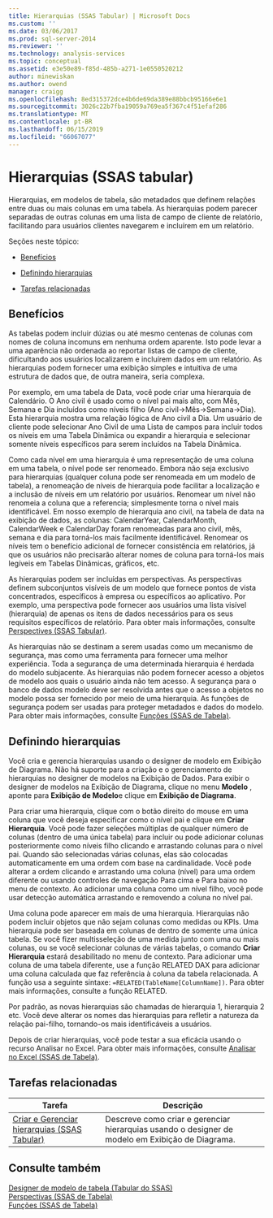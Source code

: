 ```yaml
---
title: Hierarquias (SSAS Tabular) | Microsoft Docs
ms.custom: ''
ms.date: 03/06/2017
ms.prod: sql-server-2014
ms.reviewer: ''
ms.technology: analysis-services
ms.topic: conceptual
ms.assetid: e3e50e89-f85d-485b-a271-1e0550520212
author: minewiskan
ms.author: owend
manager: craigg
ms.openlocfilehash: 8ed315372dce4b6de69da389e88bbcb95166e6e1
ms.sourcegitcommit: 3026c22b7fba19059a769ea5f367c4f51efaf286
ms.translationtype: MT
ms.contentlocale: pt-BR
ms.lasthandoff: 06/15/2019
ms.locfileid: "66067077"
---
```

# <a name="hierarchies-ssas-tabular"></a>Hierarquias (SSAS tabular)
  Hierarquias, em modelos de tabela, são metadados que definem relações entre duas ou mais colunas em uma tabela. As hierarquias podem parecer separadas de outras colunas em uma lista de campo de cliente de relatório, facilitando para usuários clientes navegarem e incluírem em um relatório.  
  
 Seções neste tópico:  
  
-   [Benefícios](#bkmk_benefits)  
  
-   [Definindo hierarquias](#bkmk_define)  
  
-   [Tarefas relacionadas](#bkmk_related_tasks)  
  
##  <a name="bkmk_benefits"></a> Benefícios  
 As tabelas podem incluir dúzias ou até mesmo centenas de colunas com nomes de coluna incomuns em nenhuma ordem aparente. Isto pode levar a uma aparência não ordenada ao reportar listas de campo de cliente, dificultando aos usuários localizarem e incluírem dados em um relatório. As hierarquias podem fornecer uma exibição simples e intuitiva de uma estrutura de dados que, de outra maneira, seria complexa.  
  
 Por exemplo, em uma tabela de Data, você pode criar uma hierarquia de Calendário. O Ano civil é usado como o nível pai mais alto, com Mês, Semana e Dia incluídos como níveis filho (Ano civil->Mês->Semana->Dia). Esta hierarquia mostra uma relação lógica de Ano civil a Dia. Um usuário de cliente pode selecionar Ano Civil de uma Lista de campos para incluir todos os níveis em uma Tabela Dinâmica ou expandir a hierarquia e selecionar somente níveis específicos para serem incluídos na Tabela Dinâmica.  
  
 Como cada nível em uma hierarquia é uma representação de uma coluna em uma tabela, o nível pode ser renomeado. Embora não seja exclusivo para hierarquias (qualquer coluna pode ser renomeada em um modelo de tabela), a renomeação de níveis de hierarquia pode facilitar a localização e a inclusão de níveis em um relatório por usuários. Renomear um nível não renomeia a coluna que a referencia; simplesmente torna o nível mais identificável. Em nosso exemplo de hierarquia ano civil, na tabela de data na exibição de dados, as colunas: CalendarYear, CalendarMonth, CalendarWeek e CalendarDay foram renomeadas para ano civil, mês, semana e dia para torná-los mais facilmente identificável. Renomear os níveis tem o benefício adicional de fornecer consistência em relatórios, já que os usuários não precisarão alterar nomes de coluna para torná-los mais legíveis em Tabelas Dinâmicas, gráficos, etc.  
  
 As hierarquias podem ser incluídas em perspectivas. As perspectivas definem subconjuntos visíveis de um modelo que fornece pontos de vista concentrados, específicos à empresa ou específicos ao aplicativo. Por exemplo, uma perspectiva pode fornecer aos usuários uma lista visível (hierarquia) de apenas os itens de dados necessários para os seus requisitos específicos de relatório. Para obter mais informações, consulte [Perspectives &#40;SSAS Tabular&#41;](perspectives-ssas-tabular.md).  
  
 As hierarquias não se destinam a serem usadas como um mecanismo de segurança, mas como uma ferramenta para fornecer uma melhor experiência. Toda a segurança de uma determinada hierarquia é herdada do modelo subjacente. As hierarquias não podem fornecer acesso a objetos de modelo aos quais o usuário ainda não tem acesso. A segurança para o banco de dados modelo deve ser resolvida antes que o acesso a objetos no modelo possa ser fornecido por meio de uma hierarquia. As funções de segurança podem ser usadas para proteger metadados e dados do modelo. Para obter mais informações, consulte [Funções &#40;SSAS de Tabela&#41;](roles-ssas-tabular.md).  
  
##  <a name="bkmk_define"></a> Definindo hierarquias  
 Você cria e gerencia hierarquias usando o designer de modelo em Exibição de Diagrama. Não há suporte para a criação e o gerenciamento de hierarquias no designer de modelos na Exibição de Dados. Para exibir o designer de modelos na Exibição de Diagrama, clique no menu **Modelo** , aponte para **Exibição de Modelo**e clique em **Exibição de Diagrama**.  
  
 Para criar uma hierarquia, clique com o botão direito do mouse em uma coluna que você deseja especificar como o nível pai e clique em **Criar Hierarquia**. Você pode fazer seleções múltiplas de qualquer número de colunas (dentro de uma única tabela) para incluir ou pode adicionar colunas posteriormente como níveis filho clicando e arrastando colunas para o nível pai. Quando são selecionadas várias colunas, elas são colocadas automaticamente em uma ordem com base na cardinalidade. Você pode alterar a ordem clicando e arrastando uma coluna (nível) para uma ordem diferente ou usando controles de navegação Para cima e Para baixo no menu de contexto. Ao adicionar uma coluna como um nível filho, você pode usar detecção automática arrastando e removendo a coluna no nível pai.  
  
 Uma coluna pode aparecer em mais de uma hierarquia. Hierarquias não podem incluir objetos que não sejam colunas como medidas ou KPIs. Uma hierarquia pode ser baseada em colunas de dentro de somente uma única tabela. Se você fizer multisseleção de uma medida junto com uma ou mais colunas, ou se você selecionar colunas de várias tabelas, o comando **Criar Hierarquia** estará desabilitado no menu de contexto. Para adicionar uma coluna de uma tabela diferente, use a função RELATED DAX para adicionar uma coluna calculada que faz referência à coluna da tabela relacionada. A função usa a seguinte sintaxe: `=RELATED(TableName[ColumnName])`. Para obter mais informações, consulte a função RELATED.  
  
 Por padrão, as novas hierarquias são chamadas de hierarquia 1, hierarquia 2 etc. Você deve alterar os nomes das hierarquias para refletir a natureza da relação pai-filho, tornando-os mais identificáveis a usuários.  
  
 Depois de criar hierarquias, você pode testar a sua eficácia usando o recurso Analisar no Excel. Para obter mais informações, consulte [Analisar no Excel &#40;SSAS de Tabela&#41;](analyze-in-excel-ssas-tabular.md).  
  
##  <a name="bkmk_related_tasks"></a> Tarefas relacionadas  
  
|Tarefa|Descrição|  
|----------|-----------------|  
|[Criar e Gerenciar hierarquias &#40;SSAS Tabular&#41;](hierarchies-ssas-tabular.md)|Descreve como criar e gerenciar hierarquias usando o designer de modelo em Exibição de Diagrama.|  
  
## <a name="see-also"></a>Consulte também  
 [Designer de modelo de tabela &#40;Tabular do SSAS&#41;](../tabular-model-designer-ssas-tabular.md)   
 [Perspectivas &#40;SSAS de Tabela&#41;](perspectives-ssas-tabular.md)   
 [Funções &#40;SSAS de Tabela&#41;](roles-ssas-tabular.md)  
  
  
